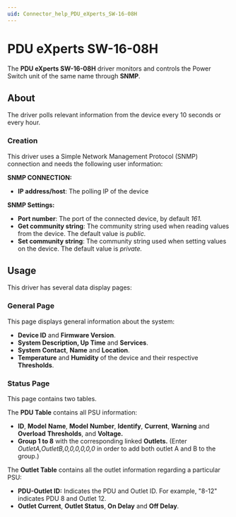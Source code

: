 ```yaml
---
uid: Connector_help_PDU_eXperts_SW-16-08H
---
```


# PDU eXperts SW-16-08H

The **PDU eXperts SW-16-08H** driver monitors and controls the Power Switch unit of the same name through **SNMP**.

## About

The driver polls relevant information from the device every 10 seconds or every hour.

### Creation

This driver uses a Simple Network Management Protocol (SNMP) connection and needs the following user information:

**SNMP CONNECTION:**

- **IP address/host**: The polling IP of the device

**SNMP Settings:**

- **Port number**: The port of the connected device, by default *161.*
- **Get community string**: The community string used when reading values from the device. The default value is *public.*
- **Set community string**: The community string used when setting values on the device. The default value is *private.*

## Usage

This driver has several data display pages:

### General Page

This page displays general information about the system:

- **Device ID** and **Firmware Version**.
- **System Description, Up Time** and **Services**.
- **System Contact**, **Name** and **Location**.
- **Temperature** and **Humidity** of the device and their respective **Thresholds**.

### Status Page

This page contains two tables.

The **PDU Table** contains all PSU information:

- **ID**, **Model** **Name**, **Model** **Number**, **Identify**, **Current**, **Warning** and **Overload** **Thresholds**, and **Voltage.**
- **Group 1 to 8** with the corresponding linked **Outlets.** (Enter *OutletA,OutletB,0,0,0,0,0,0* in order to add both outlet A and B to the group.)

The **Outlet Table** contains all the outlet information regarding a particular PSU:

- **PDU-Outlet ID:** Indicates the PDU and Outlet ID. For example, "8-12" indicates PDU 8 and Outlet 12.
- **Outlet Current**, **Outlet Status**, **On Delay** and **Off Delay**.
